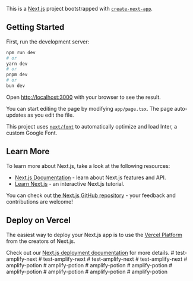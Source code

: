 This is a [Next.js](https://nextjs.org/) project bootstrapped with [`create-next-app`](https://github.com/vercel/next.js/tree/canary/packages/create-next-app).

## Getting Started

First, run the development server:

```bash
npm run dev
# or
yarn dev
# or
pnpm dev
# or
bun dev
```

Open [http://localhost:3000](http://localhost:3000) with your browser to see the result.

You can start editing the page by modifying `app/page.tsx`. The page auto-updates as you edit the file.

This project uses [`next/font`](https://nextjs.org/docs/basic-features/font-optimization) to automatically optimize and load Inter, a custom Google Font.

## Learn More

To learn more about Next.js, take a look at the following resources:

- [Next.js Documentation](https://nextjs.org/docs) - learn about Next.js features and API.
- [Learn Next.js](https://nextjs.org/learn) - an interactive Next.js tutorial.

You can check out [the Next.js GitHub repository](https://github.com/vercel/next.js/) - your feedback and contributions are welcome!

## Deploy on Vercel

The easiest way to deploy your Next.js app is to use the [Vercel Platform](https://vercel.com/new?utm_medium=default-template&filter=next.js&utm_source=create-next-app&utm_campaign=create-next-app-readme) from the creators of Next.js.

Check out our [Next.js deployment documentation](https://nextjs.org/docs/deployment) for more details.
#   t e s t - a m p l i f y - n e x t  
 #   t e s t - a m p l i f y - n e x t  
 #   t e s t - a m p l i f y - n e x t  
 #   t e s t - a m p l i f y - n e x t  
 #   a m p l i f y - p o t i o n  
 #   a m p l i f y - p o t i o n  
 #   a m p l i f y - p o t i o n  
 #   a m p l i f y - p o t i o n  
 #   a m p l i f y - p o t i o n  
 #   a m p l i f y - p o t i o n  
 #   a m p l i f y - p o t i o n  
 #   a m p l i f y - p o t i o n  
 
